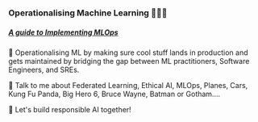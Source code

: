 ### Operationalising Machine Learning 🙇🏻‍♂️
##### [A guide to Implementing MLOps](https://link.springer.com/book/10.1007/978-3-031-82010-6)

👋 Operationalising ML by making sure cool stuff lands in production and gets maintained by bridging the gap between ML practitioners, Software Engineers, and SREs.

🔭 Talk to me about Federated Learning, Ethical AI, MLOps, Planes, Cars, Kung Fu Panda, Big Hero 6, Bruce Wayne, Batman or Gotham....

🚀 Let's build responsible AI together!
